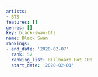 ```yaml
---
artists:
- BTS
features: []
genres: []
key: black-swan-bts
name: Black Swan
rankings:
- end_date: '2020-02-07'
  rank: 57
  ranking_list: Billboard Hot 100
  start_date: '2020-02-01'
---
```


